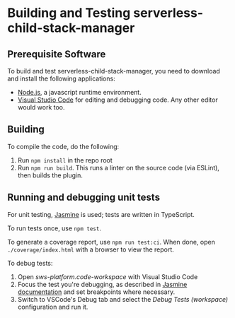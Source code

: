 # Building and Testing serverless-child-stack-manager

## Prerequisite Software

To build and test serverless-child-stack-manager, you need to download and install the following applications:

* [Node.js](https://nodejs.org), a javascript runtime environment.
* [Visual Studio Code](https://code.visualstudio.com) for editing and debugging code. Any other editor would work too.

## Building

To compile the code, do the following:

1. Run `npm install` in the repo root
2. Run `npm run build`. This runs a linter on the source code (via ESLint), then builds the plugin.

## Running and debugging unit tests

For unit testing, [Jasmine](https://jasmine.github.io) is used; tests are written in TypeScript.

To run tests once, use `npm test`.

To generate a coverage report, use `npm run test:ci`. When done, open `./coverage/index.html` with a browser to view the report.

To debug tests:

1. Open _sws-platform.code-workspace_ with Visual Studio Code
2. Focus the test you're debugging, as described in [Jasmine documentation](https://jasmine.github.io/2.1/focused_specs.html) and set breakpoints where necessary.
3. Switch to VSCode's Debug tab and select the _Debug Tests (workspace)_ configuration and run it.
